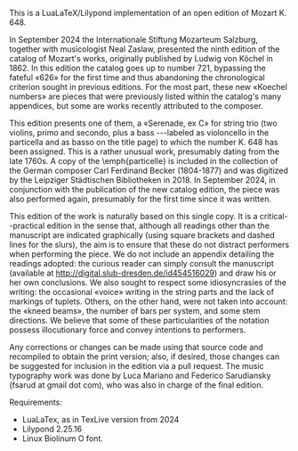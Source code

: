 This is a LuaLaTeX/Lilypond implementation of an open edition of Mozart K. 648.

In September 2024 the Internationale Stiftung Mozarteum Salzburg, together with musicologist Neal Zaslaw, presented the ninth edition of the catalog of Mozart's works, originally published by Ludwig von Köchel in 1862. In this edition the catalog goes up to number 721, bypassing the fateful «626» for the first time and thus abandoning the chronological criterion sought in previous editions. For the most part, these new «Koechel numbers» are pieces that were previously listed within the catalog's many appendices, but some are works recently attributed to the composer. 

This edition presents one of them, a «Serenade, ex C» for string trio (two violins, primo and secondo, plus a bass ---labeled as violoncello in the particella and as basso on the title page) to which the number K. 648 has been assigned. This is a rather unusual work, presumably dating from the late 1760s. A copy of the \emph{particelle} is included in the collection of the German composer Carl Ferdinand Becker (1804-1877) and was digitized by the Leipziger Städtischen Bibliotheken in 2018. In September 2024, in conjunction with the publication of the new catalog edition, the piece was also performed again, presumably for the first time since it was written. 

This edition of the work is naturally based on this single copy. It is a critical--practical edition in the sense that, although all readings other than the manuscript are indicated graphically (using square brackets and dashed lines for the slurs), the aim is to ensure that these do not distract performers when performing the piece. We do not include an appendix detailing the readings adopted: the curious reader can simply consult the manuscript (available at http://digital.slub-dresden.de/id454516029) and draw his or her own conclusions. We also sought to respect some idiosyncrasies of the writing: the occasional «voice» writing in the string parts and the lack of markings of tuplets. Others, on the other hand, were not taken into account: the «kneed beams», the number of bars per system, and some stem directions. We believe that some of these particularities of the notation possess illocutionary force and convey intentions to performers. 

Any corrections or changes can be made using that source code and recompiled to obtain the print version; also, if desired, those changes can be suggested for inclusion in the edition via a pull request. The music typography work was done by Luca Mariano and Federico Sarudiansky (fsarud at gmail dot com), who was also in charge of the final edition. 

Requirements:
- LuaLaTex, as in TexLive version from 2024
- Lilypond 2.25.16
- Linux Biolinum O font.



